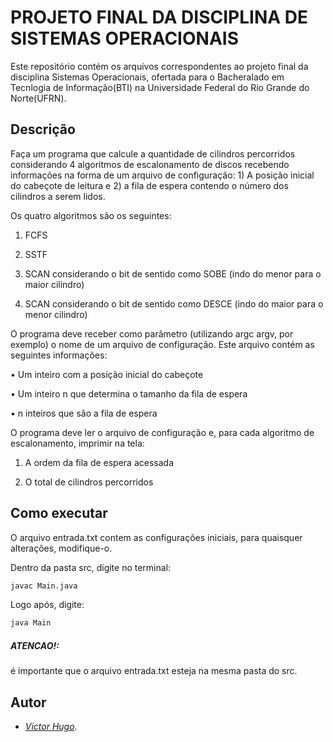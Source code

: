 # PROJETO FINAL DA DISCIPLINA DE SISTEMAS OPERACIONAIS

Este repositório contém os arquivos correspondentes ao projeto final da disciplina Sistemas Operacionais, ofertada para o Bacheralado em Tecnlogia de Informação(BTI) na Universidade Federal do Rio Grande do Norte(UFRN).

## Descrição

Faça um programa que calcule a quantidade de cilindros percorridos considerando 4
algoritmos de escalonamento de discos recebendo informações na forma de um arquivo de
configuração: 1) A posição inicial do cabeçote de leitura e 2) a fila de espera contendo o número
dos cilindros a serem lidos.

Os quatro algoritmos são os seguintes:

1) FCFS

2) SSTF

3) SCAN considerando o bit de sentido como SOBE (indo do menor para o maior cilindro)

4) SCAN considerando o bit de sentido como DESCE (indo do maior para o menor cilindro)

O programa deve receber como parâmetro (utilizando argc argv, por exemplo) o nome de um
arquivo de configuração. Este arquivo contém as seguintes informações:

• Um inteiro com a posição inicial do cabeçote

• Um inteiro n que determina o tamanho da fila de espera

• n inteiros que são a fila de espera

O programa deve ler o arquivo de configuração e, para cada algoritmo de escalonamento, imprimir
na tela:

1) A ordem da fila de espera acessada

2) O total de cilindros percorridos

## Como executar
O arquivo entrada.txt contem as configurações iniciais, para quaisquer alterações, modifique-o.

Dentro da pasta src, digite no terminal:

```bash
javac Main.java
```
Logo após, digite:

```bash
java Main
```
##### ATENCAO!:

é importante que o arquivo entrada.txt esteja na mesma pasta do src.

## Autor
 
- [_Victor Hugo_](https://github.com/victorhugofr).
